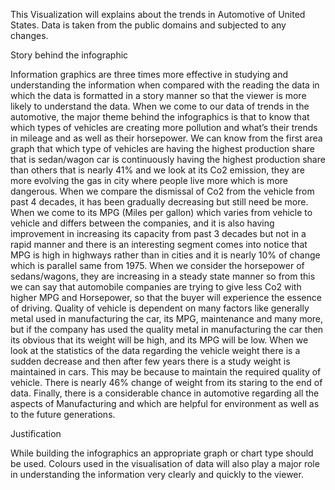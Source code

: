 This Visualization will explains about the trends in Automotive of United States.
Data is taken from the public domains and subjected to any changes.

Story behind the infographic 

Information graphics are three times more effective in studying and understanding the information when compared with the reading the data in which the data is formatted in a story manner so that the viewer is more likely to understand the data. When we come to our data of trends in the automotive, the major theme behind the infographics is that to know that which types of vehicles are creating more pollution and what’s their trends in mileage and as well as their horsepower. We can know from the first area graph that which type of vehicles are having the highest production share that is sedan/wagon car is continuously having the highest production share than others that is nearly 41% and we look at its Co2 emission, they are more evolving the gas in city where people live more which is more dangerous.
When we compare the dismissal of Co2 from the vehicle from past 4 decades, it has been gradually decreasing but still need be more. 
When we come to its MPG (Miles per gallon) which varies from vehicle to vehicle and differs between the companies, and it is also having improvement in increasing its capacity from past 3 decades but not in a rapid manner and there is an interesting segment comes into notice that MPG is high in highways rather than in cities and it is nearly 10% of change which is parallel same from 1975.
When we consider the horsepower of sedans/wagons, they are increasing in a steady state manner so from this we can say that automobile companies are trying to give less Co2 with higher MPG and Horsepower, so that the buyer will experience the essence of driving.
Quality of vehicle is dependent on many factors like generally metal used in manufacturing the car, its MPG, maintenance and many more, but if the company has used the quality metal in manufacturing the car then its obvious that its weight will be high, and its MPG will be low. When we look at the statistics of the data regarding the vehicle weight there is a sudden decrease and then after few years there is a study weight is maintained in cars. This may be because to maintain the required quality of vehicle. There is nearly 46% change of weight from its staring to the end of data. Finally, there is a considerable chance in automotive regarding all the aspects of Manufacturing and which are helpful for environment as well as to the future generations.

Justification  

While building the infographics an appropriate graph or chart type should be used. Colours used in the visualisation of data will also play a major role in understanding the information very clearly and quickly to the viewer. 
